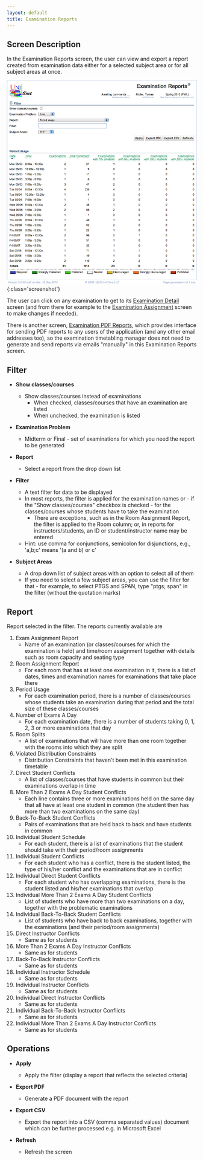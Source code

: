 ```yaml
---
layout: default
title: Examination Reports
---
```



## Screen Description

In the Examination Reports screen, the user can view and export a report created from examination data either for a selected subject area or for all subject areas at once.

![Examination Reports](images/examination-reports-1.png){:class='screenshot'}

The user can click on any examination to get to its [Examination Detail](examination-detail) screen (and from there for example to the [Examination Assignment](examination-assignment) screen to make changes if needed).

There is another screen, [Examination PDF Reports](examination-pdf-reports), which provides interface for sending PDF reports to any users of the application (and any other email addresses too), so the examination timetabling manager does not need to generate and send reports via emails "manually" in this Examination Reports screen.

## Filter

* **Show classes/courses**
	* Show classes/courses instead of examinations
		* When checked, classes/courses that have an examination are listed
		* When unchecked, the examination is listed

* **Examination Problem**
	* Midterm or Final - set of examinations for which you need the report to be generated

* **Report**
	* Select a report from the drop down list

* **Filter**
	* A text filter for data to be displayed
	* In most reports, the filter is applied for the examination names or - if the "Show classes/courses" checkbox is checked - for the classes/courses whose students have to take the examination
		* There are exceptions, such as in the Room Assignment Report, the filter is applied to the Room column; or, in reports for instructors/students, an ID or student/instructor name may be entered
	* Hint: use comma for conjunctions, semicolon for disjunctions, e.g., 'a,b;c' means '(a and b) or c'

* **Subject Areas**
	* A drop down list of subject areas with an option to select all of them
	* If you need to select a few subject areas, you can use the filter for that - for example, to select PTGS and SPAN, type "ptgs; span" in the filter (without the quotation marks)

## Report

Report selected in the filter. The reports currently available are

1. Exam Assignment Report
	* Name of an examination (or classes/courses for which the examination is held) and time/room assignment together with details such as room capacity and seating type
2. Room Assignment Report
	* For each room that has at least one examination in it, there is a list of dates, times and examination names for examinations that take place there
3. Period Usage
	* For each examination period, there is a number of classes/courses whose students take an examination during that period and the total size of these classes/courses
4. Number of Exams A Day
	* For each examination date, there is a number of students taking 0, 1, 2, 3 or more examinations that day
5. Room Splits
	* A list of examinations that will have more than one room together with the rooms into which they are split
6. Violated Distribution Constraints
	* Distribution Constraints that haven't been met in this examination timetable
7. Direct Student Conflicts
	* A list of classes/courses that have students in common but their examinations overlap in time
8. More Than 2 Exams A Day Student Conflicts
	* Each line contains three or more examinations held on the same day that all have at least one student in common (the student then has more than two examinations on the same day)
9. Back-To-Back Student Conflicts
	* Pairs of examinations that are held back to back and have students in common
10. Individual Student Schedule
	* For each student, there is a list of examinations that the student should take with their period/room assignments
11. Individual Student Conflicts
	* For each student who has a conflict, there is the student listed, the type of his/her conflict and the examinations that are in conflict
12. Individual Direct Student Conflicts
	* For each student who has overlapping examinations, there is the student listed and his/her examinations that overlap
13. Individual More Than 2 Exams A Day Student Conflicts
	* List of students who have more than two examinations on a day, together with the problematic examinations
14. Individual Back-To-Back Student Conflicts
	* List of students who have back to back examinations, together with the examinations (and their period/room assignments)
15. Direct Instructor Conflicts
	* Same as for students
16. More Than 2 Exams A Day Instructor Conflicts
	* Same as for students
17. Back-To-Back Instructor Conflicts
	* Same as for students
18. Individual Instructor Schedule
	* Same as for students
19. Individual Instructor Conflicts
	* Same as for students
20. Individual Direct Instructor Conflicts
	* Same as for students
21. Individual Back-To-Back Instructor Conflicts
	* Same as for students
22. Individual More Than 2 Exams A Day Instructor Conflicts
	* Same as for students

## Operations

* **Apply**
	* Apply the filter (display a report that reflects the selected criteria)

* **Export PDF**
	* Generate a PDF document with the report

* **Export CSV**
	* Export the report into a CSV (comma separated values) document which can be further processed e.g. in Microsoft Excel

* **Refresh**
	* Refresh the screen

